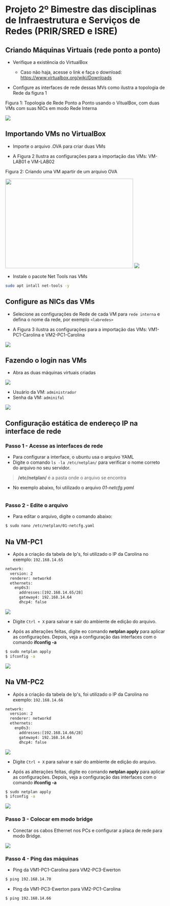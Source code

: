 # Projeto 2º Bimestre das disciplinas de Infraestrutura e Serviços de Redes (PRIR/SRED e ISRE)

## Criando Máquinas Virtuais (rede ponto a ponto)

* Verifique a existência do VirtualBox
  - Caso não haja, acesse o link e faça o download: https://www.virtualbox.org/wiki/Downloads


* Configure as interfaces de rede dessas MVs como ilustra a topologia de Rede da figura 1
<p> Figura 1: Topologia de Rede Ponto a Ponto usando o VitualBox, com duas VMs com suas NICs em modo Rede Interna</center></p>   
   <img src="../Imagens/Captura de tela de 2022-08-09 11-17-18.png"


<br>

## Importando VMs no VirtualBox
  * Importe o arquivo .OVA para criar duas VMs
  
  * A Figura 2 Ilustra as configurações para a importação das VMs: VM-LAB01 e VM-LAB02

<p>Figura 2: Criando uma VM apartir de um arquivo OVA</p>   
<img src='../IMG_4941.HEIC' 
		 width="400" height="280" /> 
<img src='../Imagens/Captura de tela de 2022-08-09 10-37-49.png'
   </div>
	


* Instale o pacote Net Tools nas VMs
```bash
sudo apt intall net-tools -y
```
## Configure as NICs das VMs

* Selecione as configurações de Rede de cada VM para `rede interna` e defina o nome da rede, por exemplo `<labredes>`

* A Figura 3 ilustra as configurações para a importação das VMs: VM1-PC1-Carolina e VM2-PC1-Carolina 

<img src='../Imagens/Captura de tela de 2022-08-09 11-17-18.png '>
 <br> 

 ## Fazendo o login nas VMs
   * Abra as duas máquinas virtuais criadas 
   <img src='../Imagens/Captura de tela de 2022-08-09 10-45-55.png'>

   * Usuário da VM: `administrador`
   * Senha da VM: `adminifal` 
   <img src='../Imagens/Captura de tela de 2022-08-09 10-47-41.png'>

## Configuração estática de endereço IP na interface de rede
  ### Passo 1 - Acesse as interfaces de rede
  * Para configurar a interface, o ubuntu usa o arquivo YAML
  * Digite o comando `ls -la /etc/netplan/` para verificar o nome correto do arquivo no seu servidor.
   > __/etc/netplan/__ é a pasta onde o arquivo se encontra
  * No exemplo abaixo, foi utilizado o arquivo *01-netcfg.yaml*
  <img scr='../Imagens/Capture de tela de 2022-08-09 10-49-23.png'> 
  

### Passo 2 - Edite o arquivo 
  * Para editar o arquivo, digite o comando abaixo:
  ```bash
  $ sudo nano /etc/netplan/01-netcfg.yaml
  ```

## Na VM-PC1
  * Após a criação da tabela de Ip's, foi utilizado o IP da Carolina no exemplo: `192.168.14.65`
  ```bash
  network:
    version: 2
    renderer: networkd
    ethernets:
      enp0s3:
        addresses:[192.168.14.65/28]
        gateway4: 192.168.14.64
        dhcp4: false
  ```
  <img src='../Imagens/Captura de tela de 2022-08-09 10-59-30.png'> <br>
  
  * Digite `Ctrl + X` para salvar e sair do ambiente de edição do arquivo.
  
  * Após as alterações feitas, digite eo comando **netplan apply** para aplicar as configurações. Depois, veja a configuração das interfaces com o comando **ifconfig -a**

  ```bash
  $ sudo netplan apply
  $ ifconfig -a 
  ```
  <img src='../Imagens/Captura de tela de 2022-08-09 11-11-56.png'>

  ## Na VM-PC2
  * Após a criação da tabela de Ip's, foi utilizado o IP da Carolina no exemplo: `192.168.14.66`
  ```bash
  network:
    version: 2
    renderer: networkd
    ethernets:
      enp0s3:
        addresses:[192.168.14.66/28]
        gateway4: 192.168.14.64
        dhcp4: false
  ```
  <img src='../Imagens/Captura de tela de editado.png'> 
  
  * Digite `Ctrl + X` para salvar e sair do ambiente de edição do arquivo.
  
  * Após as alterações feitas, digite eo comando **netplan apply** para aplicar as configurações. Depois, veja a configuração das interfaces com o comando **ifconfig -a**

  ```bash
  $ sudo netplan apply
  $ ifconfig -a 
  ```
  
  <img src='../Imagens/Captura de tela editado.png'>
  
  ### Passo 3 - Colocar em modo bridge
   * Conectar os cabos Ethernet nos PCs e configurar a placa de rede para modo Bridge.
   
   <img src='../Imagens/placa modo bridge.png'>
   
  ### Passo 4 - Ping das máquinas
  * Ping da VM1-PC1-Carolina para VM2-PC3-Ewerton
 
 
  ```bash
  $ ping 192.168.14.70
  ```
  
  * Ping da VM1-PC3-Ewerton para VM2-PC1-Carolina
  
  ```bash
  $ ping 192.168.14.66
  ```
  
   
